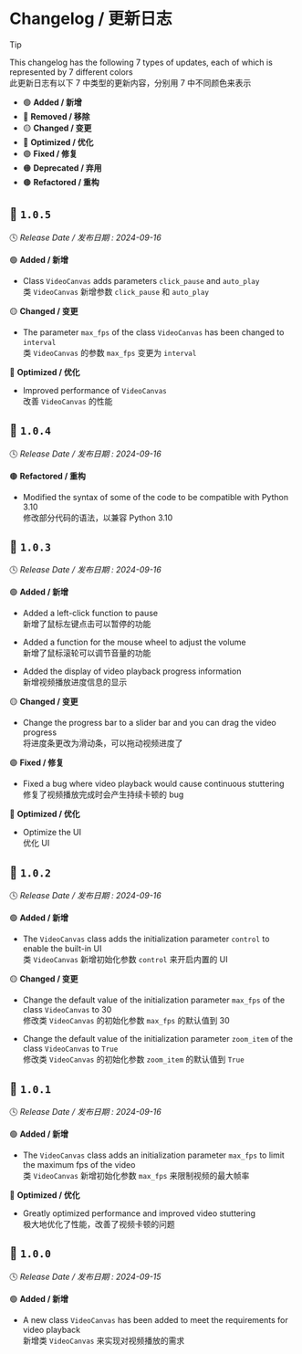 Changelog / 更新日志
===================

> [!TIP]  
> This changelog has the following 7 types of updates, each of which is represented by 7 different colors  
> 此更新日志有以下 7 中类型的更新内容，分别用 7 中不同颜色来表示
> 
> * 🟢 **Added / 新增**
> * 🔴 **Removed / 移除**
> * 🟡 **Changed / 变更**
> * 🔵 **Optimized / 优化**
> * 🟣 **Fixed / 修复**
> * 🟠 **Deprecated / 弃用**
> * 🟤 **Refactored / 重构**

🔖 `1.0.5`
-----------

🕓 *Release Date / 发布日期 : 2024-09-16*

🟢 **Added / 新增**

- Class `VideoCanvas` adds parameters `click_pause` and `auto_play`  
类 `VideoCanvas` 新增参数 `click_pause` 和 `auto_play`

🟡 **Changed / 变更**

- The parameter `max_fps` of the class `VideoCanvas` has been changed to `interval`  
类 `VideoCanvas` 的参数 `max_fps` 变更为 `interval`

🔵 **Optimized / 优化**

- Improved performance of `VideoCanvas`  
改善 `VideoCanvas` 的性能

🔖 `1.0.4`
-----------

🕓 *Release Date / 发布日期 : 2024-09-16*

🟤 **Refactored / 重构**

- Modified the syntax of some of the code to be compatible with Python 3.10  
修改部分代码的语法，以兼容 Python 3.10

🔖 `1.0.3`
-----------

🕓 *Release Date / 发布日期 : 2024-09-16*

🟢 **Added / 新增**

- Added a left-click function to pause  
新增了鼠标左键点击可以暂停的功能

- Added a function for the mouse wheel to adjust the volume  
新增了鼠标滚轮可以调节音量的功能

- Added the display of video playback progress information  
新增视频播放进度信息的显示

🟡 **Changed / 变更**

- Change the progress bar to a slider bar and you can drag the video progress  
将进度条更改为滑动条，可以拖动视频进度了

🟣 **Fixed / 修复**

- Fixed a bug where video playback would cause continuous stuttering  
修复了视频播放完成时会产生持续卡顿的 bug

🔵 **Optimized / 优化**

- Optimize the UI  
优化 UI

🔖 `1.0.2`
-----------

🕓 *Release Date / 发布日期 : 2024-09-16*

🟢 **Added / 新增**

- The `VideoCanvas` class adds the initialization parameter `control` to enable the built-in UI  
类 `VideoCanvas` 新增初始化参数 `control` 来开启内置的 UI

🟡 **Changed / 变更**

- Change the default value of the initialization parameter `max_fps` of the class `VideoCanvas` to 30  
修改类 `VideoCanvas` 的初始化参数 `max_fps` 的默认值到 30

- Change the default value of the initialization parameter `zoom_item` of the class `VideoCanvas` to `True`  
修改类 `VideoCanvas` 的初始化参数 `zoom_item` 的默认值到 `True`

🔖 `1.0.1`
-----------

🕓 *Release Date / 发布日期 : 2024-09-16*

🟢 **Added / 新增**

- The `VideoCanvas` class adds an initialization parameter `max_fps` to limit the maximum fps of the video  
类 `VideoCanvas` 新增初始化参数 `max_fps` 来限制视频的最大帧率

🔵 **Optimized / 优化**

- Greatly optimized performance and improved video stuttering  
极大地优化了性能，改善了视频卡顿的问题

🔖 `1.0.0`
-----------

🕓 *Release Date / 发布日期 : 2024-09-15*

🟢 **Added / 新增**

- A new class `VideoCanvas` has been added to meet the requirements for video playback  
新增类 `VideoCanvas` 来实现对视频播放的需求
